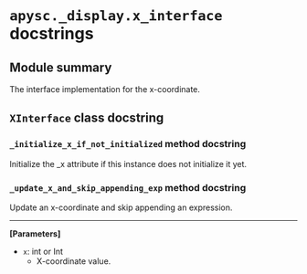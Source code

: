 # `apysc._display.x_interface` docstrings

## Module summary

The interface implementation for the x-coordinate.

## `XInterface` class docstring

### `_initialize_x_if_not_initialized` method docstring

Initialize the _x attribute if this instance does not initialize it yet.

### `_update_x_and_skip_appending_exp` method docstring

Update an x-coordinate and skip appending an expression.<hr>

**[Parameters]**

- `x`: int or Int
  - X-coordinate value.